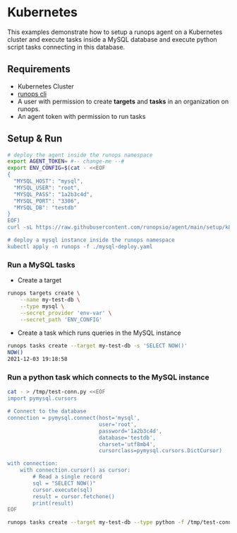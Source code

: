 # Kubernetes

This examples demonstrate how to setup a runops agent on a Kubernetes cluster and execute tasks inside a MySQL database and execute python script tasks connecting in this database.

## Requirements

- Kubernetes Cluster
- [runops cli](https://www.npmjs.com/package/runops)
- A user with permission to create **targets** and **tasks** in an organization on runops.
- An agent token with permission to run tasks

## Setup & Run

```sh
# deploy the agent inside the runops namespace
export AGENT_TOKEN= #-- change-me --#
export ENV_CONFIG=$(cat - <<EOF
{
  "MYSQL_HOST": "mysql",
  "MYSQL_USER": "root",
  "MYSQL_PASS": "1a2b3c4d",
  "MYSQL_PORT": "3306",
  "MYSQL_DB": "testdb"
}
EOF)
curl -sL https://raw.githubusercontent.com/runopsio/agent/main/setup/k8s.sh | bash

# deploy a mysql instance inside the runops namespace 
kubectl apply -n runops -f ./mysql-deploy.yaml
```

### Run a MySQL tasks

- Create a target

```sh
runops targets create \
    --name my-test-db \
    --type mysql \
    --secret_provider 'env-var' \
    --secret_path 'ENV_CONFIG'
```

- Create a task which runs queries in the MySQL instance

```sh
runops tasks create --target my-test-db -s 'SELECT NOW()'
NOW()
2021-12-03 19:18:58
```

### Run a python task which connects to the MySQL instance

```sh
cat - > /tmp/test-conn.py <<EOF
import pymysql.cursors

# Connect to the database
connection = pymysql.connect(host='mysql',
                             user='root',
                             password='1a2b3c4d',
                             database='testdb',
                             charset='utf8mb4',
                             cursorclass=pymysql.cursors.DictCursor)

with connection:
    with connection.cursor() as cursor:
        # Read a single record
        sql = "SELECT NOW()"
        cursor.execute(sql)
        result = cursor.fetchone()
        print(result)
EOF

runops tasks create --target my-test-db --type python -f /tmp/test-conn.py
```
